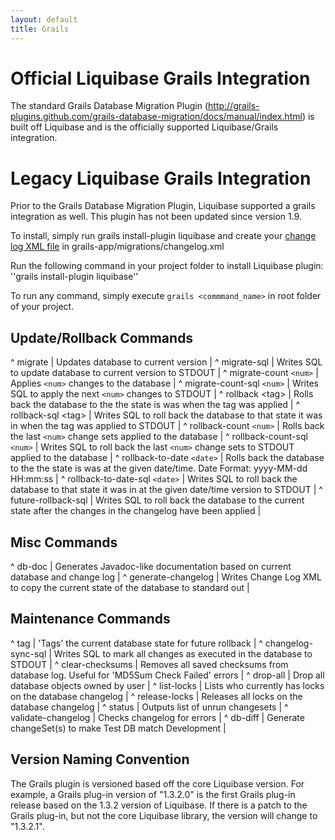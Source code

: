 ```yaml
---
layout: default
title: Grails
---
```


# Official Liquibase Grails Integration #

The standard Grails Database Migration Plugin (http://grails-plugins.github.com/grails-database-migration/docs/manual/index.html) is built off Liquibase and is the officially supported Liquibase/Grails integration. 

# Legacy Liquibase Grails Integration #

Prior to the Grails Database Migration Plugin, Liquibase supported a grails integration as well. This plugin has not been updated since version 1.9.

To install, simply run grails install-plugin liquibase and create your [change log XML file](databasechangelog.html) in grails-app/migrations/changelog.xml

Run the following command in your project folder to install Liquibase plugin:
''grails install-plugin liquibase''

To run any command, simply execute `grails <commmand_name>` in root folder of your project.


## Update/Rollback Commands ##

^ migrate  | Updates database to current version  | 
^ migrate-sql  | Writes SQL to update database to current version to STDOUT  | 
^ migrate-count `<num>` | Applies `<num>` changes to the database  |
^ migrate-count-sql `<num>`  | Writes SQL to apply the next `<num>` changes to STDOUT  |
^ rollback &lt;tag&gt;  | Rolls back the database to the the state is was when the tag was applied  |
^ rollback-sql &lt;tag&gt;  | Writes SQL to roll back the database to that state it was in when the tag was applied to STDOUT  |
^ rollback-count `<num>`  | Rolls back the last `<num>` change sets applied to the database  |
^ rollback-count-sql `<num>`  | Writes SQL to roll back the last `<num>` change sets to STDOUT applied to the database  |
^ rollback-to-date `<date>`  | Rolls back the database to the the state is was at the given date/time. Date Format: yyyy-MM-dd HH:mm:ss  |
^ rollback-to-date-sql `<date>`  | Writes SQL to roll back the database to that state it was in at the given date/time version to STDOUT  |
^ future-rollback-sql  | Writes SQL to roll back the database to the current state after the changes in the changelog have been applied  | 

## Misc Commands ##

^ db-doc  | Generates Javadoc-like documentation based on current database and change log  | 
^ generate-changelog  | Writes Change Log XML to copy the current state of the database to standard out  | 

## Maintenance Commands ##

^ tag  | 'Tags' the current database state for future rollback  | 
^ changelog-sync-sql  | Writes SQL to mark all changes as executed in the database to STDOUT  | 
^ clear-checksums  | Removes all saved checksums from database log. Useful for 'MD5Sum Check Failed' errors  | 
^ drop-all  | Drop all database objects owned by user  | 
^ list-locks  | Lists who currently has locks on the database changelog  | 
^ release-locks  | Releases all locks on the database changelog  | 
^ status  | Outputs list of unrun changesets  | 
^ validate-changelog  | Checks changelog for errors  | 
^ db-diff | Generate changeSet(s) to make Test DB match Development |

## Version Naming Convention ##


The Grails plugin is versioned based off the core Liquibase version. For example, a Grails plug-in version of "1.3.2.0" is the first Grails plug-in release based on the 1.3.2 version of Liquibase. If there is a patch to the Grails plug-in, but not the core Liquibase library, the version will change to "1.3.2.1".
